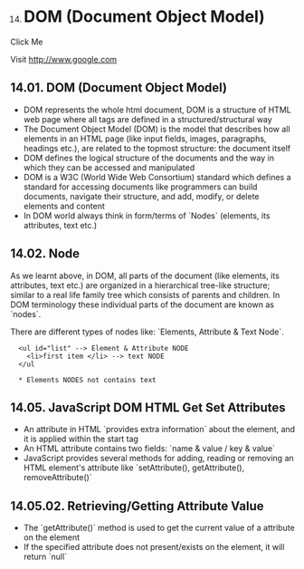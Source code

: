 14. # DOM (Document Object Model)

Click Me

Visit <a href="http://www.google.com" id="linkText" class="link-text">http://www.google.com</a>

## 14.01. DOM (Document Object Model)

- DOM represents the whole html document, DOM is a structure of HTML web page where all tags are defined in a structured/structural way
- The Document Object Model (DOM) is the model that describes how all elements in an HTML page (like input fields, images, paragraphs, headings etc.), are related to the topmost structure: the document itself
- DOM defines the logical structure of the documents and the way in which they can be accessed and manipulated
- DOM is a W3C (World Wide Web Consortium) standard which defines a standard for accessing documents like programmers can build documents, navigate their structure, and add, modify, or delete elements and content
- In DOM world always think in form/terms of \`Nodes\` (elements, its attributes, text etc.)

## 14.02. Node

As we learnt above, in DOM, all parts of the document (like elements, its attributes, text etc.) are organized in a hierarchical tree-like structure; similar to a real life family tree which consists of parents and children. In DOM terminology these individual parts of the document are known as \`nodes\`.

There are different types of nodes like: \`Elements, Attribute & Text Node\`.

      <ul id="list" --> Element & Attribute NODE
        <li>first item </li> --> text NODE
      </ul

      * Elements NODES not contains text

## 14.05. JavaScript DOM HTML Get Set Attributes

- An attribute in HTML \`provides extra information\` about the element, and it is applied within the start tag
- An HTML attribute contains two fields: \`name & value / key & value\`
- JavaScript provides several methods for adding, reading or removing an HTML element's attribute like \`setAttribute(), getAttribute(), removeAttribute()\`

## 14.05.02. Retrieving/Getting Attribute Value

- The \`getAttribute()\` method is used to get the current value of a attribute on the element
- If the specified attribute does not present/exists on the element, it will return \`null\`

